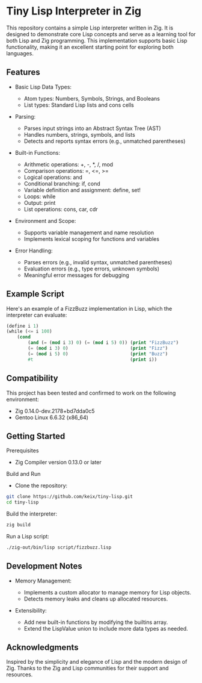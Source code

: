 # Tiny Lisp Interpreter in Zig
This repository contains a simple Lisp interpreter written in Zig. It is designed to demonstrate core Lisp concepts and serve as a learning tool for both Lisp and Zig programming. This implementation supports basic Lisp functionality, making it an excellent starting point for exploring both languages.

## Features
- Basic Lisp Data Types:
    - Atom types: Numbers, Symbols, Strings, and Booleans
    - List types: Standard Lisp lists and cons cells

- Parsing:
    - Parses input strings into an Abstract Syntax Tree (AST)
    - Handles numbers, strings, symbols, and lists
    - Detects and reports syntax errors (e.g., unmatched parentheses)

- Built-in Functions:
    - Arithmetic operations: +, -, *, /, mod
    - Comparison operations: =, <=, >=
    - Logical operations: and
    - Conditional branching: if, cond
    - Variable definition and assignment: define, set!
    - Loops: while
    - Output: print
    - List operations: cons, car, cdr

- Environment and Scope:
    - Supports variable management and name resolution
    - Implements lexical scoping for functions and variables

- Error Handling:
    - Parses errors (e.g., invalid syntax, unmatched parentheses)
    - Evaluation errors (e.g., type errors, unknown symbols)
    - Meaningful error messages for debugging

## Example Script

Here's an example of a FizzBuzz implementation in Lisp, which the interpreter can evaluate:

```lisp
(define i 1)
(while (<= i 100)
    (cond
        (and (= (mod i 3) 0) (= (mod i 5) 0)) (print "FizzBuzz")
        (= (mod i 3) 0)                       (print "Fizz")
        (= (mod i 5) 0)                       (print "Buzz")
        #t                                    (print i))

```

## Compatibility

This project has been tested and confirmed to work on the following environment:
- Zig 0.14.0-dev.2178+bd7dda0c5
- Gentoo Linux 6.6.32 (x86_64)

## Getting Started

Prerequisites
- Zig Compiler version 0.13.0 or later

Build and Run
- Clone the repository:

```bash
git clone https://github.com/keix/tiny-lisp.git
cd tiny-lisp
```

Build the interpreter:

```bash
zig build
```

Run a Lisp script:

```bash
./zig-out/bin/lisp script/fizzbuzz.lisp
```

## Development Notes
- Memory Management:
    - Implements a custom allocator to manage memory for Lisp objects.
    - Detects memory leaks and cleans up allocated resources.

- Extensibility:
    - Add new built-in functions by modifying the builtins array.
    - Extend the LispValue union to include more data types as needed.

## Acknowledgments
Inspired by the simplicity and elegance of Lisp and the modern design of Zig.
Thanks to the Zig and Lisp communities for their support and resources.











